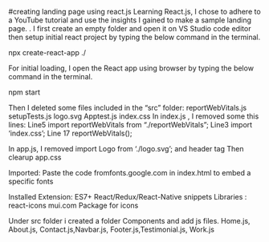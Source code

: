 #creating landing page using react.js
Learning React.js, I chose to adhere to a YouTube tutorial and use the insights I gained to make a sample landing page. . I first create an empty folder and open it on VS Studio code editor then setup initial react project by typing the below command in the terminal.

npx create-react-app ./

For initial loading, I open the React app using browser by typing the below command in the terminal.

npm start

Then I deleted some files included in the “src” folder:
reportWebVitals.js
setupTests.js
logo.svg
Apptest.js
index.css
In index.js , I removed some this lines:
Line5 import reportWebVitals from “./reportWebVitals”; 
Line3 import ‘index.css’;
Line 17 reportWebVitals();

In app.js, I removed import Logo from ‘./logo.svg’; and header tag
Then clearup app.css

Imported:
Paste the code fromfonts.google.com in index.html to embed a specific fonts

Installed
Extension:
ES7+ React/Redux/React-Native snippets
Libraries :
react-icons
mui.com
Package for icons

Under src folder i created a folder Components and add js files.
Home.js, About.js, Contact.js,Navbar.js, Footer.js,Testimonial.js, Work.js



